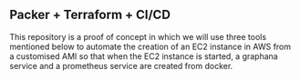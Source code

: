 ## Packer + Terraform + CI/CD 

This repository is a proof of concept in which we will use three tools mentioned below to automate the creation of an EC2 instance in AWS from a customised AMI so that when the EC2 instance is started, a graphana service and a prometheus service are created from docker. 
